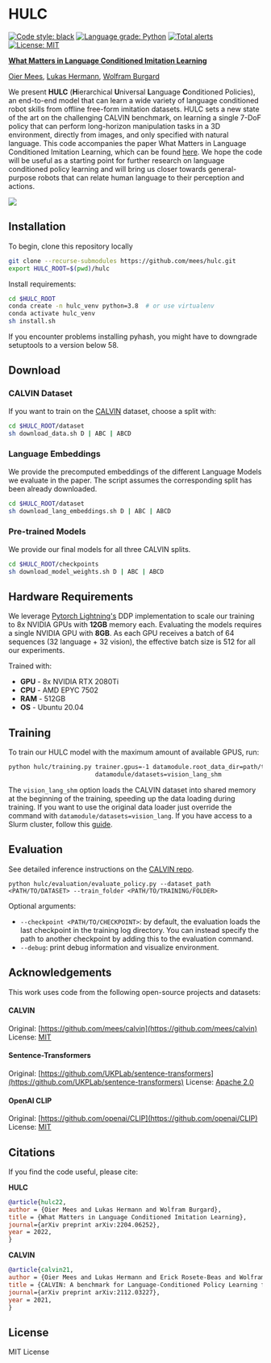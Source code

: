 # HULC
[![Code style: black](https://img.shields.io/badge/code%20style-black-000000.svg)](https://github.com/psf/black)
[![Language grade: Python](https://img.shields.io/lgtm/grade/python/g/mees/hulc.svg?logo=lgtm&logoWidth=18)](https://lgtm.com/projects/g/mees/hulc/context:python)
[![Total alerts](https://img.shields.io/lgtm/alerts/g/mees/hulc.svg?logo=lgtm&logoWidth=18)](https://lgtm.com/projects/g/mees/hulc/alerts/)
[![License: MIT](https://img.shields.io/badge/License-MIT-yellow.svg)](https://opensource.org/licenses/MIT)

[<b>What Matters in Language Conditioned Imitation Learning</b>](https://arxiv.org/pdf/2204.06252.pdf)

[Oier Mees](https://www.oiermees.com/), [Lukas Hermann](http://www2.informatik.uni-freiburg.de/~hermannl/), [Wolfram Burgard](http://www2.informatik.uni-freiburg.de/~burgard)

 We present **HULC** (**H**ierarchical **U**niversal **L**anguage **C**onditioned Policies), an end-to-end model that can
 learn  a wide variety of language conditioned robot skills from  offline free-form imitation datasets. HULC sets a new state of the art on the challenging CALVIN benchmark,
 on learning a single 7-DoF policy that can perform long-horizon manipulation tasks in a 3D environment, directly from images, and only specified with natural language.
This code accompanies the paper What Matters in Language Conditioned Imitation Learning, which can be found [here](https://arxiv.org/pdf/2204.06252.pdf).
We hope the code will be useful as a starting point for further research on language conditioned policy learning and will bring us closer towards general-purpose robots that can relate human language to their perception and actions.

![](media/hulc_rollout.gif)
## Installation
To begin, clone this repository locally
```bash
git clone --recurse-submodules https://github.com/mees/hulc.git
export HULC_ROOT=$(pwd)/hulc

```
Install requirements:
```bash
cd $HULC_ROOT
conda create -n hulc_venv python=3.8  # or use virtualenv
conda activate hulc_venv
sh install.sh
```
If you encounter problems installing pyhash, you might have to downgrade setuptools to a version below 58.

## Download
### CALVIN Dataset
If you want to train on the [CALVIN](https://github.com/mees/calvin) dataset, choose a split with:
```bash
cd $HULC_ROOT/dataset
sh download_data.sh D | ABC | ABCD
```
### Language Embeddings
We provide the precomputed embeddings of the different Language Models we evaluate in the paper.
The script assumes the corresponding split has been already downloaded.
```bash
cd $HULC_ROOT/dataset
sh download_lang_embeddings.sh D | ABC | ABCD
```

### Pre-trained Models
We provide our final models for all three CALVIN splits.
```bash
cd $HULC_ROOT/checkpoints
sh download_model_weights.sh D | ABC | ABCD
```

## Hardware Requirements

We leverage [Pytorch Lightning's](https://www.pytorchlightning.ai/) DDP implementation to scale our training to 8x NVIDIA GPUs with **12GB** memory each.
Evaluating the models requires a single NVIDIA GPU with **8GB**. As each GPU receives a batch of 64 sequences (32 language + 32 vision), the effective batch size is 512 for all our experiments.

Trained with:
- **GPU** - 8x NVIDIA RTX 2080Ti
- **CPU** - AMD EPYC 7502
- **RAM** - 512GB
- **OS** - Ubuntu 20.04

## Training
To train our HULC model with the maximum amount of available GPUS, run:
```bash
python hulc/training.py trainer.gpus=-1 datamodule.root_data_dir=path/to/dataset \
                        datamodule/datasets=vision_lang_shm
```
The `vision_lang_shm` option loads the CALVIN dataset into shared memory at the beginning of the training,
speeding up the data loading during training.
If you want to use the original data loader just override the command with `datamodule/datasets=vision_lang`.
If you have access to a Slurm cluster, follow this [guide](https://github.com/mees/hulc/blob/main/slurm_scripts/README.md).

## Evaluation
See detailed inference instructions on the [CALVIN repo](https://github.com/mees/calvin#muscle-evaluation-the-calvin-challenge).
```
python hulc/evaluation/evaluate_policy.py --dataset_path <PATH/TO/DATASET> --train_folder <PATH/TO/TRAINING/FOLDER>
```
Optional arguments:

- `--checkpoint <PATH/TO/CHECKPOINT>`: by default, the evaluation loads the last checkpoint in the training log directory.
You can instead specify the path to another checkpoint by adding this to the evaluation command.
- `--debug`: print debug information and visualize environment.

## Acknowledgements

This work uses code from the following open-source projects and datasets:

#### CALVIN
Original:  [https://github.com/mees/calvin](https://github.com/mees/calvin)
License: [MIT](https://github.com/mees/calvin/blob/main/LICENSE)

#### Sentence-Transformers
Original:  [https://github.com/UKPLab/sentence-transformers](https://github.com/UKPLab/sentence-transformers)
License: [Apache 2.0](https://github.com/UKPLab/sentence-transformers/blob/master/LICENSE)

#### OpenAI CLIP
Original: [https://github.com/openai/CLIP](https://github.com/openai/CLIP)
License: [MIT](https://github.com/openai/CLIP/blob/main/LICENSE)
## Citations

If you find the code useful, please cite:

**HULC**
```bibtex
@article{hulc22,
author = {Oier Mees and Lukas Hermann and Wolfram Burgard},
title = {What Matters in Language Conditioned Imitation Learning},
journal={arXiv preprint arXiv:2204.06252},
year = 2022,
}
```
**CALVIN**
```bibtex
@article{calvin21,
author = {Oier Mees and Lukas Hermann and Erick Rosete-Beas and Wolfram Burgard},
title = {CALVIN: A benchmark for Language-Conditioned Policy Learning for Long-Horizon Robot Manipulation Tasks},
journal={arXiv preprint arXiv:2112.03227},
year = 2021,
}
```

## License

MIT License
